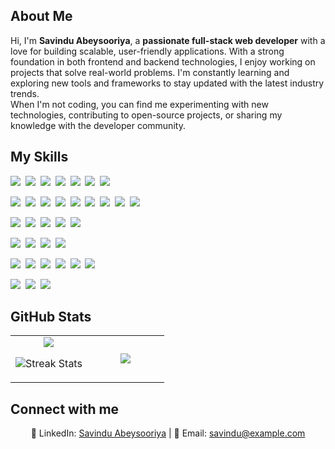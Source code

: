 ## About Me

Hi, I'm **Savindu Abeysooriya**, a **passionate full-stack web developer** with a love for building scalable, user-friendly applications. With a strong foundation in both frontend and backend technologies, I enjoy working on projects that solve real-world problems. I'm constantly learning and exploring new tools and frameworks to stay updated with the latest industry trends.  
When I'm not coding, you can find me experimenting with new technologies, contributing to open-source projects, or sharing my knowledge with the developer community.

## My Skills

<!-- Programming Languages -->
<img src="https://img.shields.io/badge/JavaScript-F7DF1E?logo=javascript&logoColor=000"> 
<img src="https://img.shields.io/badge/TypeScript-3178C6?logo=typescript&logoColor=white"> 
<img src="https://img.shields.io/badge/Python-3776AB?logo=python&logoColor=white"> 
<img src="https://img.shields.io/badge/Java-007396?logo=java&logoColor=white"> 
<img src="https://img.shields.io/badge/C++-00599C?logo=c%2B%2B&logoColor=white"> 
<img src="https://img.shields.io/badge/C%23-239120?logo=c-sharp&logoColor=white"> 
<img src="https://img.shields.io/badge/PHP-777BB4?logo=php&logoColor=white"> 

<!-- Frontend -->
<img src="https://img.shields.io/badge/HTML-E34F26?logo=html5&logoColor=white"> 
<img src="https://img.shields.io/badge/CSS-1572B6?logo=css3&logoColor=white"> 
<img src="https://img.shields.io/badge/Sass-CC6699?logo=sass&logoColor=white"> 
<img src="https://img.shields.io/badge/React-61DAFB?logo=react&logoColor=white"> 
<img src="https://img.shields.io/badge/Next.js-000000?logo=next.js&logoColor=white"> 
<img src="https://img.shields.io/badge/Angular-DD0031?logo=angular&logoColor=white"> 
<img src="https://img.shields.io/badge/Vue.js-4FC08D?logo=vue.js&logoColor=white"> 
<img src="https://img.shields.io/badge/TailwindCSS-06B6D4?logo=tailwind-css&logoColor=white"> 
<img src="https://img.shields.io/badge/Bootstrap-7952B3?logo=bootstrap&logoColor=white"> 

<!-- Backend / Frameworks -->
<img src="https://img.shields.io/badge/Laravel-F05340?logo=laravel&logoColor=white"> 
<img src="https://img.shields.io/badge/Spring Boot-6DB33F?logo=spring&logoColor=white"> 
<img src="https://img.shields.io/badge/Node.js-6DA55F?logo=node.js&logoColor=white"> 
<img src="https://img.shields.io/badge/Express.js-000000?logo=express&logoColor=white"> 
<img src="https://img.shields.io/badge/Django-092E20?logo=django&logoColor=white">

<!-- Databases -->
<img src="https://img.shields.io/badge/MongoDB-%234ea94b.svg?logo=mongodb&logoColor=white"> 
<img src="https://img.shields.io/badge/MySQL-4479A1?logo=mysql&logoColor=white"> 
<img src="https://img.shields.io/badge/SQL_Server-CC2927?logo=microsoft-sql-server&logoColor=white"> 
<img src="https://img.shields.io/badge/SQLite-07405E?logo=sqlite&logoColor=white"> 


<!-- Dev Tools -->
<img src="https://img.shields.io/badge/Git-F05032?logo=git&logoColor=white"> 
<img src="https://img.shields.io/badge/GitHub-181717?logo=github&logoColor=white"> 
<img src="https://img.shields.io/badge/Docker-2496ED?logo=docker&logoColor=white"> 
<img src="https://img.shields.io/badge/Kubernetes-326CE5?logo=kubernetes&logoColor=white"> 
<img src="https://img.shields.io/badge/Jenkins-D24939?logo=jenkins&logoColor=white"> 
<img src="https://img.shields.io/badge/CI/CD-007ACC?logo=azuredevops&logoColor=white"> 

<!-- Cloud -->
<img src="https://img.shields.io/badge/AWS-232F3E?logo=amazon-aws&logoColor=white"> 
<img src="https://img.shields.io/badge/Azure-0078D4?logo=microsoft-azure&logoColor=white"> 
<img src="https://img.shields.io/badge/GCP-FBBC05?logo=google-cloud&logoColor=white">

## GitHub Stats

<table><tbody><tr border="none"><td width="50%" align="center">
<img align="center" src="https://readme-stats-fork-mauve.vercel.app/api/?username=SavinduAbeysooriya&theme=dark&show_icons=true&count_private=true">

<img alt="Streak Stats" src="https://github-readme-streak-stats-five-roan.vercel.app?user=SavinduAbeysooriya&theme=dark"></td><td width="50%" align="center">
<img align="center" src="https://readme-stats-fork-mauve.vercel.app/api/top-langs/?username=SavinduAbeysooriya&theme=dark&hide_border=false&no-bg=true&no-frame=true&langs_count=6"></td></tr></tbody></table>

## Connect with me

<p align="center">
🔗 LinkedIn: <a href="https://www.linkedin.com/in/savindu-abeysooriya-13082129a" target="_blank">Savindu Abeysooriya</a> | 
📧 Email: <a href="mailto:savindu@example.com">savindu@example.com</a>
</p>
